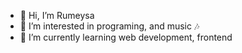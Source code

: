- 👋 Hi, I’m Rumeysa
- 👀 I’m interested in programing, and music 🎶 
- 🌱 I’m currently learning web development, frontend

<!---
RumeysaD/RumeysaD is a ✨ special ✨ repository because its `README.md` (this file) appears on your GitHub profile.
You can click the Preview link to take a look at your changes.
--->
